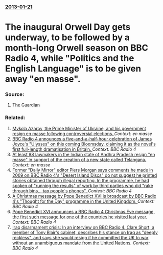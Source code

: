 ### [2013-01-21](/news/2013/01/21/index.md)

# The inaugural Orwell Day gets underway, to be followed by a month-long Orwell season on BBC Radio 4, while "Politics and the English Language" is to be given away "en masse". 




### Source:

1. [The Guardian](http://www.guardian.co.uk/books/2013/jan/21/george-orwell-day-begins-annual-commemoration)

### Related:

1. [Mykola Azarov, the Prime Minister of Ukraine, and his government resign en masse following controversial elections. ](/news/2012/12/3/mykola-azarov-the-prime-minister-of-ukraine-and-his-government-resign-en-masse-following-controversial-elections.md) _Context: en masse_
2. [BBC Radio 4 announces a five-and-a-half-hour celebration of James Joyce's "Ulysses" on this coming Bloomsday, claiming it as the novel's first full-length dramatisation in Britain. ](/news/2012/05/31/bbc-radio-4-announces-a-five-and-a-half-hour-celebration-of-james-joyce-s-ulysses-on-this-coming-bloomsday-claiming-it-as-the-novel-s-fir.md) _Context: BBC Radio 4_
3. [At least 88 lawmakers in the Indian state of Andhra Pradesh resign "en masse" in support of the creation of a new state called Telangana. ](/news/2011/07/4/at-least-88-lawmakers-in-the-indian-state-of-andhra-pradesh-resign-en-masse-in-support-of-the-creation-of-a-new-state-called-telangana.md) _Context: en masse_
4. [Former "Daily Mirror" editor Piers Morgan says comments he made in 2009 on BBC Radio 4's "Desert Island Discs" do not suggest he printed stories obtained through illegal reporting. In the programme, he had spoken of "running the results" of work by third parties who did "rake through bins... tap people's phones". ](/news/2011/07/27/former-daily-mirror-editor-piers-morgan-says-comments-he-made-in-2009-on-bbc-radio-4-s-desert-island-discs-do-not-suggest-he-printed-sto.md) _Context: BBC Radio 4_
5. [A Christmas message by Pope Benedict XVI is broadcast by BBC Radio 4's "Thought for the Day" programme in the United Kingdom. ](/news/2010/12/24/a-christmas-message-by-pope-benedict-xvi-is-broadcast-by-bbc-radio-4-s-thought-for-the-day-programme-in-the-united-kingdom.md) _Context: BBC Radio 4_
6. [Pope Benedict XVI announces a BBC Radio 4 Christmas Eve message, the first such message for one of the countries he visited last year. ](/news/2010/12/22/pope-benedict-xvi-announces-a-bbc-radio-4-christmas-eve-message-the-first-such-message-for-one-of-the-countries-he-visited-last-year.md) _Context: BBC Radio 4_
7. [ Iraq disarmament crisis: In an interview on BBC Radio 4, Clare Short, a member of Tony Blair's cabinet, describes his stance on Iraq as "deeply reckless", and says she would resign if he committed the UK to war without an unambiguous mandate from the United Nations.](/news/2003/03/9/iraq-disarmament-crisis-in-an-interview-on-bbc-radio-4-clare-short-a-member-of-tony-blair-s-cabinet-describes-his-stance-on-iraq-as-de.md) _Context: BBC Radio 4_

